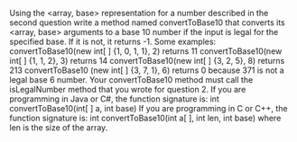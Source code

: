 Using the <array, base> representation for a number described in the second question write a
method named convertToBase10 that converts its <array, base> arguments to a base 10 number
if the input is legal for the specified base. If it is not, it returns -1.
Some examples:
convertToBase10(new int[ ] {1, 0, 1, 1}, 2) returns 11
convertToBase10(new int[ ] {1, 1, 2}, 3) returns 14
convertToBase10(new int[ ] {3, 2, 5}, 8) returns 213
convertToBase10 (new int[ ] {3, 7, 1}, 6) returns 0 because 371 is not a legal base 6 number.
Your convertToBase10 method must call the isLegalNumber method that you wrote for
question 2.
If you are programming in Java or C#, the function signature is:
int convertToBase10(int[ ] a, int base)
If you are programming in C or C++, the function signature is:
int convertToBase10(int a[ ], int len, int base) where len is the size of the array.